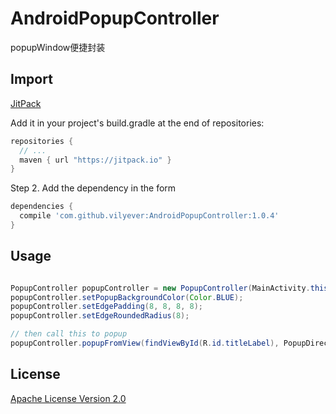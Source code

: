 # AndroidPopupController
popupWindow便捷封装

## Import
[JitPack](https://jitpack.io/)

Add it in your project's build.gradle at the end of repositories:

```gradle
repositories {
  // ...
  maven { url "https://jitpack.io" }
}
```

Step 2. Add the dependency in the form

```gradle
dependencies {
  compile 'com.github.vilyever:AndroidPopupController:1.0.4'
}
```

## Usage
```java

PopupController popupController = new PopupController(MainActivity.this, R.layout.test_view);
popupController.setPopupBackgroundColor(Color.BLUE);
popupController.setEdgePadding(8, 8, 8, 8);
popupController.setEdgeRoundedRadius(8);

// then call this to popup
popupController.popupFromView(findViewById(R.id.titleLabel), PopupDirection.Up, true);
```

## License
[Apache License Version 2.0](http://www.apache.org/licenses/LICENSE-2.0.txt)

